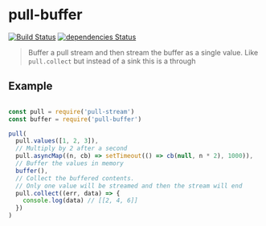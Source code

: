 # pull-buffer

[![Build Status](https://travis-ci.org/alanshaw/pull-buffer.svg?branch=master)](https://travis-ci.org/alanshaw/pull-buffer) [![dependencies Status](https://david-dm.org/alanshaw/pull-buffer/status.svg)](https://david-dm.org/alanshaw/pull-buffer)

> Buffer a pull stream and then stream the buffer as a single value. Like `pull.collect` but instead of a sink this is a through

## Example

```js

const pull = require('pull-stream')
const buffer = require('pull-buffer')

pull(
  pull.values([1, 2, 3]),
  // Multiply by 2 after a second
  pull.asyncMap((n, cb) => setTimeout(() => cb(null, n * 2), 1000)),
  // Buffer the values in memory
  buffer(),
  // Collect the buffered contents.
  // Only one value will be streamed and then the stream will end
  pull.collect((err, data) => {
    console.log(data) // [[2, 4, 6]]
  })
)
```
